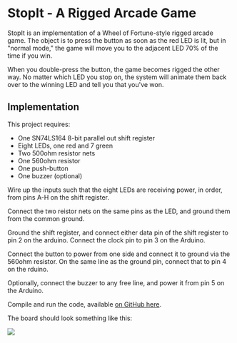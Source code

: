 # StopIt - A Rigged Arcade Game

StopIt is an implementation of a Wheel of Fortune-style rigged arcade game.
The object is to press the button as soon as the red LED is lit, but in "normal
mode," the game will move you to the adjacent LED 70% of the time if you win.

When you double-press the button, the game becomes rigged the other way. No
matter which LED you stop on, the system will animate them back over to the
winning LED and tell you that you've won.

## Implementation

This project requires:

- One SN74LS164 8-bit parallel out shift register
- Eight LEDs, one red and 7 green
- Two 500ohm resistor nets
- One 560ohm resistor
- One push-button
- One buzzer (optional)

Wire up the inputs such that the eight LEDs are receiving power, in order, from
pins A-H on the shift register.

Connect the two reistor nets on the same pins as the LED, and ground them from
the common ground.

Ground the shift register, and connect either data pin of the shift register to
pin 2 on the arduino. Connect the clock pin to pin 3 on the Arduino.

Connect the button to power from one side and connect it to ground via the
560ohm resistor. On the same line as the ground pin, connect that to pin 4 on
the rduino.

Optionally, connect the buzzer to any free line, and power it from pin 5 on the
Arduino.

Compile and run the code, available
[on GitHub here](https://github.com/harlanhaskins/Arduino-Toys/tree/master/StopIt).

The board should look something like this:

<img src='https://pcomp.harlanhaskins.com/assets/images/stopit-board.jpg'/>
